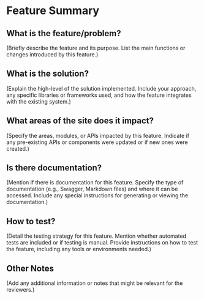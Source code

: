 # **Feature Summary**

## What is the feature/problem?

(Briefly describe the feature and its purpose. List the main functions or changes introduced by this feature.)

## What is the solution?

(Explain the high-level of the solution implemented. Include your approach, any specific libraries or frameworks used, and how the feature integrates with the existing system.)

## What areas of the site does it impact?

(Specify the areas, modules, or APIs impacted by this feature. Indicate if any pre-existing APIs or components were updated or if new ones were created.)

## Is there documentation?

(Mention if there is documentation for this feature. Specify the type of documentation (e.g., Swagger, Markdown files) and where it can be accessed. Include any special instructions for generating or viewing the documentation.)

## How to test?

(Detail the testing strategy for this feature. Mention whether automated tests are included or if testing is manual. Provide instructions on how to test the feature, including any tools or environments needed.)

## Other Notes

(Add any additional information or notes that might be relevant for the reviewers.)

